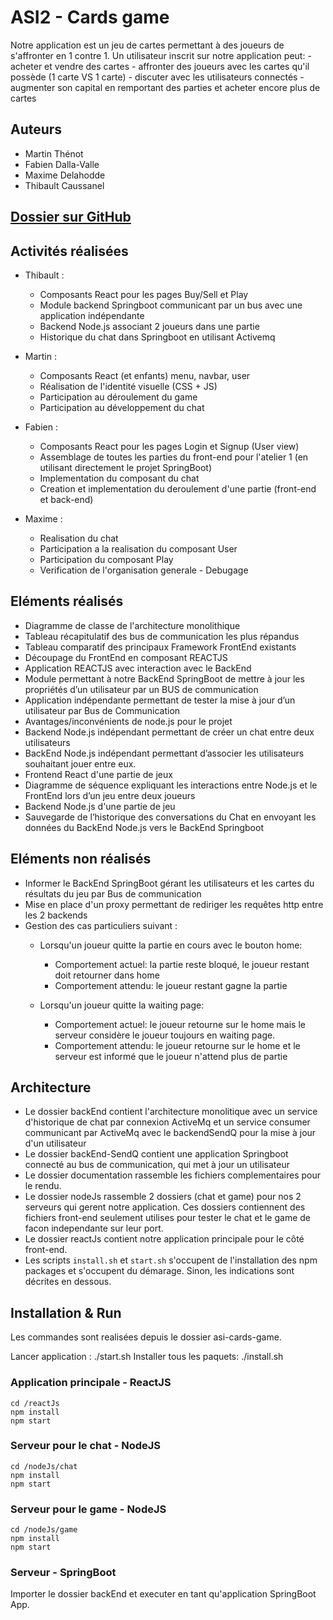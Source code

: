 # ASI2 - Cards game 

Notre application est un jeu de cartes permettant à des joueurs de s'affronter en 1 contre 1.
Un utilisateur inscrit sur notre application peut:
	- acheter et vendre des cartes
	- affronter des joueurs avec les cartes qu'il possède (1 carte VS 1 carte)
	- discuter avec les utilisateurs connectés
	- augmenter son capital en remportant des parties et acheter encore plus de cartes

## Auteurs
 - Martin Thénot 
 - Fabien Dalla-Valle
 - Maxime Delahodde
 - Thibault Caussanel 

## [Dossier sur GitHub](http://github.com/fabiendv/asi-cards-game) 
 
## Activités réalisées

 - Thibault :
	- Composants React pour les pages Buy/Sell et Play
	- Module backend Springboot communicant par un bus avec une application indépendante
	- Backend Node.js associant 2 joueurs dans une partie
	- Historique du chat dans Springboot en utilisant Activemq

 - Martin : 
	- Composants React (et enfants) menu, navbar, user
	- Réalisation de l'identité visuelle (CSS + JS)
	- Participation au déroulement du game
	- Participation au développement du chat

 - Fabien :
	- Composants React pour les pages Login et Signup (User view)
	- Assemblage de toutes les parties du front-end pour l'atelier 1 (en utilisant directement le projet SpringBoot)
	- Implementation du composant du chat
	- Creation et implementation du deroulement d'une partie (front-end et back-end)

 - Maxime :
	- Realisation du chat
	- Participation a la realisation du composant User
	- Participation du composant Play
	- Verification de l'organisation generale - Debugage

## Eléments réalisés

 - Diagramme de classe de l'architecture monolithique
 - Tableau récapitulatif des bus de communication les plus répandus
 - Tableau comparatif des principaux Framework FrontEnd existants
 - Découpage du FrontEnd en composant REACTJS
 - Application REACTJS avec interaction avec le BackEnd
 - Module permettant à notre BackEnd SpringBoot de mettre à jour les propriétés d’un utilisateur par un BUS de communication
 - Application indépendante permettant de tester la mise à jour d’un utilisateur par Bus de Communication
 - Avantages/inconvénients de node.js pour le projet
 - Backend Node.js indépendant permettant de créer un chat entre deux utilisateurs
 - BackEnd Node.js indépendant permettant d’associer les utilisateurs souhaitant jouer entre eux.
 - Frontend React d'une partie de jeux
 - Diagramme de séquence expliquant les interactions entre Node.js et le FrontEnd lors d’un jeu entre deux joueurs
 - Backend Node.js d'une partie de jeu
 - Sauvegarde de l’historique des conversations du Chat en envoyant les données du BackEnd Node.js vers le BackEnd Springboot

## Eléments non réalisés

 - Informer le BackEnd SpringBoot gérant les utilisateurs et les cartes du résultats du jeu par Bus de communication
 - Mise en place d'un proxy permettant de rediriger les requêtes http entre les 2 backends
 - Gestion des cas particuliers suivant : 
	- Lorsqu'un joueur quitte la partie en cours avec le bouton home:
		* Comportement actuel: la partie reste bloqué, le joueur restant doit retourner dans home
		* Comportement attendu: le joueur restant gagne la partie 

	- Lorsqu'un joueur quitte la waiting page:
		* Comportement actuel: le joueur retourne sur le home mais le serveur considère le joueur toujours en waiting page.
		* Comportement attendu: le joueur retourne sur le home et le serveur est informé que le joueur n'attend plus de partie

## Architecture

 - Le dossier backEnd contient l'architecture monolitique avec un service d'historique de chat par connexion ActiveMq et un service consumer communicant par ActiveMq avec le backendSendQ pour la mise à jour d'un utilisateur
 - Le dossier backEnd-SendQ contient une application Springboot connecté au bus de communication, qui met à jour un utilisateur
 - Le dossier documentation rassemble les fichiers complementaires pour le rendu.
 - Le dossier nodeJs rassemble 2 dossiers (chat et game) pour nos 2 serveurs qui gerent notre application. Ces dossiers contiennent des fichiers front-end seulement utilises pour tester le chat et le game de facon independante sur leur port.
 - Le dossier reactJs contient notre application principale pour le côté front-end.
 - Les scripts `install.sh` et `start.sh` s'occupent de l'installation des npm packages et s'occupent du démarage. Sinon, les indications sont décrites en dessous.

## Installation & Run

 Les commandes sont realisées depuis le dossier asi-cards-game.

 Lancer application : ./start.sh
 Installer tous les paquets: ./install.sh

### Application principale - ReactJS

 ````
 cd /reactJs
 npm install
 npm start
 ````

### Serveur pour le chat - NodeJS

 ````
 cd /nodeJs/chat
 npm install
 npm start
 ````

### Serveur pour le game - NodeJS

 ````
 cd /nodeJs/game
 npm install
 npm start
 ````

### Serveur - SpringBoot

Importer le dossier backEnd et executer en tant qu'application SpringBoot App.
